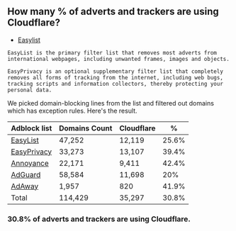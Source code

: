 ## How many % of adverts and trackers are using Cloudflare?


- [Easylist](https://web.archive.org/web/20210516110248/https://easylist.to/)
```
EasyList is the primary filter list that removes most adverts from international webpages, including unwanted frames, images and objects.

EasyPrivacy is an optional supplementary filter list that completely removes all forms of tracking from the internet, including web bugs, tracking scripts and information collectors, thereby protecting your personal data.
```


We picked domain-blocking lines from the list and filtered out domains which has exception rules.
Here's the result.


| Adblock list | Domains Count | Cloudflare | % |
| --- | --- | --- | --- |
| [EasyList](https://easylist.to/easylist/easylist.txt) | 47,252 | 12,119 | 25.6% |
| [EasyPrivacy](https://easylist.to/easylist/easyprivacy.txt) | 33,273 | 13,107 | 39.4% |
| [Annoyance](https://secure.fanboy.co.nz/fanboy-annoyance.txt) | 22,171 | 9,411 | 42.4% |
| [AdGuard](https://adguardteam.github.io/AdGuardSDNSFilter/Filters/filter.txt) | 58,584 | 11,698 | 20% |
| [AdAway](https://raw.githubusercontent.com/AdAway/adaway.github.io/master/hosts.txt) | 1,957 | 820 | 41.9% |
| Total | 114,429 | 35,297 | 30.8% |


### 30.8% of adverts and trackers are using Cloudflare.